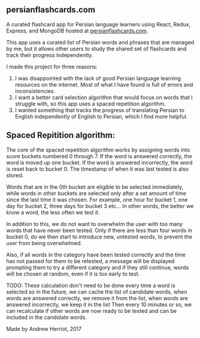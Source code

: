 ## persianflashcards.com

A curated flashcard app for Persian language learners using React, Redux,
Express, and MongoDB hosted at
[persianflashcards.com](https://www.persianflashcards.com).

This app uses a curated list of Persian words and phrases that are managed by
me, but it allows other users to study the shared set of flashcards and track
their progress independently.

I made this project for three reasons:

1. I was disappointed with the lack of good Persian language learning resources
   on the internet. Most of what I have found is full of errors and
   inconsistencies.
2. I want a better card selection algorithm that would focus on words that I
   struggle with, so this app uses a spaced repetition algorithm.
3. I wanted something that tracks the progress of translating Persian to English
   independently of English to Persian, which I find more helpful.

## Spaced Repitition algorithm:

The core of the spaced repetition algorithm works by assigning words into score
buckets numbered 0 through 7. If the word is answered correctly, the word is
moved up one bucket. If the word is answered incorrectly, the word is reset back
to bucket 0. The timestamp of when it was last tested is also stored.

Words that are in the 0th bucket are eligible to be selected immediately, while
words in other buckets are selected only after a set amount of time since the
last time it was chosen. For example, one hour for bucket 1, one day for bucket
2, three days for bucket 3 etc... In other words, the better we know a word, the
less often we test it.

In addition to this, we do not want to overwhelm the user with too many words
that have never been tested. Only if there are less than four words in bucket 0,
do we then start to introduce new, untested words, to prevent the user from
being overwhelmed.

Also, if all words in the category have been tested correctly and the time has
not passed for them to be retested, a message will be displayed prompting them
to try a different category and if they still continue, words will be chosen at
random, even if it is too early to test.

TODO: These calculation don't need to be done every time a word is selected so
in the future, we can cache the list of candidate words, when words are answered
correctly, we remove it from the list, when words are answered incorrectly, we
keep it in the list Then every 10 minutes or so, we can recalculate if other
words are now ready to be tested and can be included in the candidate words.

Made by Andrew Herriot, 2017
